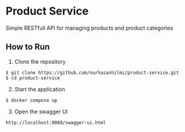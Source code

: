 # Product Service

Simple RESTfull API for managing products and product categories

## How to Run
1. Clone the repository
```shell
$ git clone https://github.com/nurhasanhilmi/product-service.git
$ cd product-service
```

2. Start the application
```shell
$ docker compose up
```
3. Open the swagger UI
```
http://localhost:8080/swagger-ui.html
```